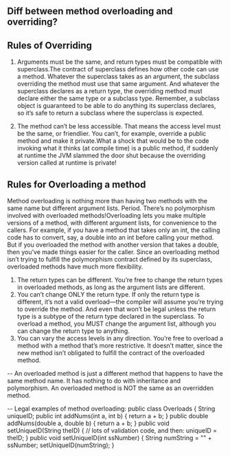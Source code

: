 ## Diff between method overloading and overriding?

## Rules of Overriding
1. Arguments must be the same, and return types must be compatible with superclass.The contract of superclass defines how 
   other code can use a method. Whatever the superclass takes as an argument, the subclass overriding the method must use 
   that same argument. And whatever the superclass declares as a return type, the overriding method must declare either the 
   same type or a subclass type. Remember, a subclass object is guaranteed to be able to do anything its superclass declares,
   so it’s safe to return a subclass where the superclass is expected.

2. The method can’t be less accessible.
   That means the access level must be the same, or friendlier. You can’t, for example, override a public method and make it
   private.What a shock that would be to the code invoking what it thinks (at compile time) is a public method, if suddenly 
   at runtime the JVM slammed the door shut because the overriding version called at runtime is private!


## Rules for Overloading a method
Method overloading is nothing more than having two methods with the same name but different argument lists. Period. 
There’s no polymorphism involved with overloaded methods!Overloading lets you make multiple versions of a method, with 
different argument lists, for convenience to the callers. For example, if you have a method that takes only an int, the 
calling code has to convert, say, a double into an int before calling your method. But if you overloaded the method with 
another version that takes a double, then you’ve made things easier for the caller. 
Since an overloading method isn’t trying to fulfill the polymorphism contract defined by its superclass,
overloaded methods have much more flexibility.
1. The return types can be different. You’re free to change the return types in overloaded methods, as long as the 
   argument lists are different.
2. You can’t change ONLY the return type. If only the return type is different, it’s not a valid overload—the compiler 
   will assume you’re trying to override the method. And even that won’t be legal unless the return type is a subtype of 
   the return type declared in the superclass. To overload a method, you MUST change the argument list, although you can
   change the return type to anything.
3. You can vary the access levels in any direction. You’re free to overload a method with a method that’s more restrictive. 
   It doesn’t matter, since the new method isn’t obligated to fulfill the contract of the overloaded method.

-- An overloaded method is just a different method that happens to have the same method name. It has nothing
   to do with inheritance and polymorphism. An overloaded method is NOT the same as an overridden method.

-- Legal examples of method overloading:
   public class Overloads {
     String uniqueID;
     public int addNums(int a, int b) {
      return a + b;
     } 
     public double addNums(double a, double b) {
      return a + b;
     }
     public void setUniqueID(String theID) {
     // lots of validation code, and then:
      uniqueID = theID;
     }
     public void setUniqueID(int ssNumber) {
     String numString = "" + ssNumber;
      setUniqueID(numString);
    }

